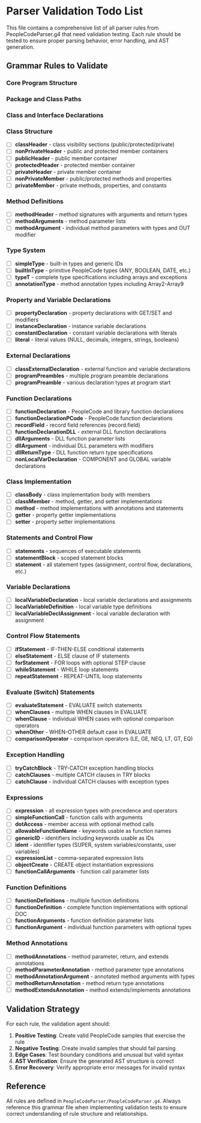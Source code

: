 # Parser Validation Todo List

This file contains a comprehensive list of all parser rules from PeopleCodeParser.g4 that need validation testing. Each rule should be tested to ensure proper parsing behavior, error handling, and AST generation.

## Grammar Rules to Validate

### Core Program Structure


### Package and Class Paths

### Class and Interface Declarations

### Class Structure
- [ ] **classHeader** - class visibility sections (public/protected/private)
- [ ] **nonPrivateHeader** - public and protected member containers
- [ ] **publicHeader** - public member container
- [ ] **protectedHeader** - protected member container
- [ ] **privateHeader** - private member container
- [ ] **nonPrivateMember** - public/protected methods and properties
- [ ] **privateMember** - private methods, properties, and constants

### Method Definitions
- [ ] **methodHeader** - method signatures with arguments and return types
- [ ] **methodArguments** - method parameter lists
- [ ] **methodArgument** - individual method parameters with types and OUT modifier

### Type System
- [ ] **simpleType** - built-in types and generic IDs
- [ ] **builtInType** - primitive PeopleCode types (ANY, BOOLEAN, DATE, etc.)
- [ ] **typeT** - complete type specifications including arrays and exceptions
- [ ] **annotationType** - method annotation types including Array2-Array9

### Property and Variable Declarations
- [ ] **propertyDeclaration** - property declarations with GET/SET and modifiers
- [ ] **instanceDeclaration** - instance variable declarations
- [ ] **constantDeclaration** - constant variable declarations with literals
- [ ] **literal** - literal values (NULL, decimals, integers, strings, booleans)

### External Declarations
- [ ] **classExternalDeclaration** - external function and variable declarations
- [ ] **programPreambles** - multiple program preamble declarations
- [ ] **programPreamble** - various declaration types at program start

### Function Declarations
- [ ] **functionDeclaration** - PeopleCode and library function declarations
- [ ] **functionDeclarationPCode** - PeopleCode function declarations
- [ ] **recordField** - record field references (record.field)
- [ ] **functionDeclarationDLL** - external DLL function declarations
- [ ] **dllArguments** - DLL function parameter lists
- [ ] **dllArgument** - individual DLL parameters with modifiers
- [ ] **dllReturnType** - DLL function return type specifications
- [ ] **nonLocalVarDeclaration** - COMPONENT and GLOBAL variable declarations

### Class Implementation
- [ ] **classBody** - class implementation body with members
- [ ] **classMember** - method, getter, and setter implementations
- [ ] **method** - method implementations with annotations and statements
- [ ] **getter** - property getter implementations
- [ ] **setter** - property setter implementations

### Statements and Control Flow
- [ ] **statements** - sequences of executable statements
- [ ] **statementBlock** - scoped statement blocks
- [ ] **statement** - all statement types (assignment, control flow, declarations, etc.)

### Variable Declarations
- [ ] **localVariableDeclaration** - local variable declarations and assignments
- [ ] **localVariableDefinition** - local variable type definitions
- [ ] **localVariableDeclAssignment** - local variable declaration with assignment

### Control Flow Statements
- [ ] **ifStatement** - IF-THEN-ELSE conditional statements
- [ ] **elseStatement** - ELSE clause of IF statements
- [ ] **forStatement** - FOR loops with optional STEP clause
- [ ] **whileStatement** - WHILE loop statements
- [ ] **repeatStatement** - REPEAT-UNTIL loop statements

### Evaluate (Switch) Statements
- [ ] **evaluateStatement** - EVALUATE switch statements
- [ ] **whenClauses** - multiple WHEN clauses in EVALUATE
- [ ] **whenClause** - individual WHEN cases with optional comparison operators
- [ ] **whenOther** - WHEN-OTHER default case in EVALUATE
- [ ] **comparisonOperator** - comparison operators (LE, GE, NEQ, LT, GT, EQ)

### Exception Handling
- [ ] **tryCatchBlock** - TRY-CATCH exception handling blocks
- [ ] **catchClauses** - multiple CATCH clauses in TRY blocks
- [ ] **catchClause** - individual CATCH clauses with exception types

### Expressions
- [ ] **expression** - all expression types with precedence and operators
- [ ] **simpleFunctionCall** - function calls with arguments
- [ ] **dotAccess** - member access with optional method calls
- [ ] **allowableFunctionName** - keywords usable as function names
- [ ] **genericID** - identifiers including keywords usable as IDs
- [ ] **ident** - identifier types (SUPER, system variables/constants, user variables)
- [ ] **expressionList** - comma-separated expression lists
- [ ] **objectCreate** - CREATE object instantiation expressions
- [ ] **functionCallArguments** - function call parameter lists

### Function Definitions
- [ ] **functionDefinitions** - multiple function definitions
- [ ] **functionDefinition** - complete function implementations with optional DOC
- [ ] **functionArguments** - function definition parameter lists
- [ ] **functionArgument** - individual function parameters with optional types

### Method Annotations
- [ ] **methodAnnotations** - method parameter, return, and extends annotations
- [ ] **methodParameterAnnotation** - method parameter type annotations
- [ ] **methodAnnotationArgument** - annotated method arguments with types
- [ ] **methodReturnAnnotation** - method return type annotations
- [ ] **methodExtendsAnnotation** - method extends/implements annotations

## Validation Strategy

For each rule, the validation agent should:

1. **Positive Testing**: Create valid PeopleCode samples that exercise the rule
2. **Negative Testing**: Create invalid samples that should fail parsing
3. **Edge Cases**: Test boundary conditions and unusual but valid syntax
4. **AST Verification**: Ensure the generated AST structure is correct
5. **Error Recovery**: Verify appropriate error messages for invalid syntax

## Reference

All rules are defined in `PeopleCodeParser/PeopleCodeParser.g4`. Always reference this grammar file when implementing validation tests to ensure correct understanding of rule structure and relationships.
